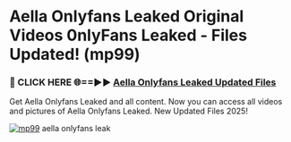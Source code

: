 # Aella Onlyfans Leaked Original Videos 0nlyFans Leaked - Files Updated! (mp99)

<h3>🔴 CLICK HERE 🌐==►► <a href="https://tinyurl.com/2jnfzry5" rel="nofollow">Aella Onlyfans Leaked Updated Files</a></h3>

Get Aella Onlyfans Leaked and all content. Now you can access all videos and pictures of Aella Onlyfans Leaked. New Updated Files 2025!

[![mp99](https://i.imgur.com/GyGTBgg.gif)](https://tinyurl.com/2jnfzry5)
aella onlyfans leak